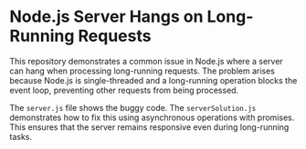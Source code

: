 # Node.js Server Hangs on Long-Running Requests

This repository demonstrates a common issue in Node.js where a server can hang when processing long-running requests.  The problem arises because Node.js is single-threaded and a long-running operation blocks the event loop, preventing other requests from being processed.

The `server.js` file shows the buggy code. The `serverSolution.js` demonstrates how to fix this using asynchronous operations with promises.  This ensures that the server remains responsive even during long-running tasks. 